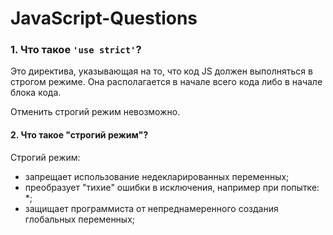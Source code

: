 # JavaScript-Questions


### 1. Что такое `'use strict'`?
Это директива, указывающая на то, что код JS должен выполняться в строгом режиме. Она располагается в начале всего кода либо в начале блока кода.

Отменить строгий режим невозможно.

#### 2. Что такое "строгий режим"?
Строгий режим:
- запрещает использование недекларированных переменных;
- преобразует "тихие" ошибки в исключения, например при попытке:
  *;
- защищает программиста от непреднамеренного создания глобальных переменных;
